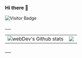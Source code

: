 ### Hi there 👋
![Visitor Badge](https://visitor-badge.laobi.icu/badge?page_id=kote1)
</div>
___

<table>
  <tr>
    <td>
      <img align="left" src="http://github-readme-streak-stats.herokuapp.com?user=kote1&theme=dark&background=000000" alt="webDev's Github stats" />
    </td>
   <td>
    <img align="left" src="https://github-readme-stats.vercel.app/api/top-langs/?username=kote1&layout=compact"/>
   </td>
  </tr>
</table> 
___

<!--
**kote1/kote1** is a ✨ _special_ ✨ repository because its `README.md` (this file) appears on your GitHub profile.

Here are some ideas to get you started:

- 🔭 I’m currently working on ...
- 🌱 I’m currently learning ...
- 👯 I’m looking to collaborate on ...
- 🤔 I’m looking for help with ...
- 💬 Ask me about ...
- 📫 How to reach me: ...
- 😄 Pronouns: ...
- ⚡ Fun fact: ...
-->

